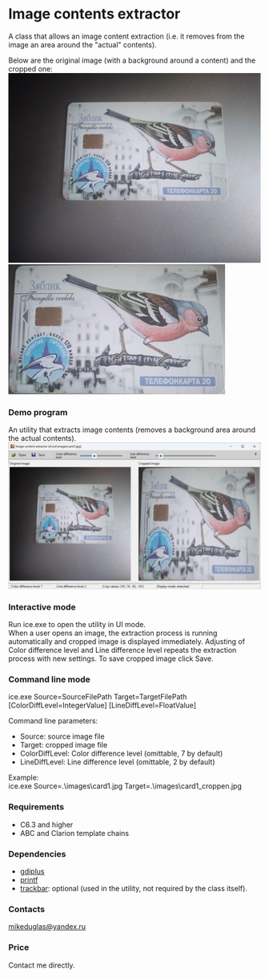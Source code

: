 # Image contents extractor
A class that allows an image content extraction (i.e. it removes from the image an area around the "actual" contents).

Below are the original image (with a background around a content) and the cropped one:  
![Original image](https://github.com/mikeduglas/image-content-extractor/blob/master/screenshots/card1.jpg?raw=true)  
![Cropped image](https://github.com/mikeduglas/image-content-extractor/blob/master/screenshots/card1_cropped.jpg?raw=true)  

### Demo program
An utility that extracts image contents (removes a background area around the actual contents).
![Image contents extractor UI](https://github.com/mikeduglas/image-content-extractor/blob/master/screenshots/ice_1.jpg?raw=true)  

### Interactive mode
Run ice.exe to open the utility in UI mode.  
When a user opens an image, the extraction process is running automatically and cropped image is displayed immediately. Adjusting of Color difference level and Line difference level repeats the extraction process with new settings. To save cropped image click Save.

### Command line mode
ice.exe Source=SourceFilePath Target=TargetFilePath [ColorDiffLevel=IntegerValue] [LineDiffLevel=FloatValue]  

Command line parameters:
- Source: source image file
- Target: cropped image file
- ColorDiffLevel: Color difference level (omittable, 7 by default)
- LineDiffLevel: Line difference level (omittable, 2 by default)
  
Example:  
ice.exe Source=.\images\card1.jpg Target=.\images\card1_croppen.jpg

### Requirements
- C6.3 and higher
- ABC and Clarion template chains

### Dependencies
- [gdiplus](https://github.com/mikeduglas/gdiplus)
- [printf](https://github.com/mikeduglas/printf)
- [trackbar](https://github.com/mikeduglas/Trackbar): optional (used in the utility, not required by the class itself).

### Contacts
mikeduglas@yandex.ru

### Price
Contact me directly.

